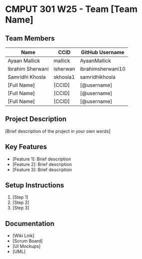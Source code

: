 # CMPUT 301 W25 - Team [Team Name]

## Team Members

| Name        | CCID   | GitHub Username |
| ----------- | ------ | --------------- |
| Ayaan Mallick | mallick | AyaanMallick     |
| Ibrahim Sherwani | isherwan | ibrahimsherwani10     |
| Samridhi Khosla | skhosla1 | samridhikhosla     |
| [Full Name] | [CCID] | [@username]     |
| [Full Name] | [CCID] | [@username]     |
| [Full Name] | [CCID] | [@username]     |

## Project Description

[Brief description of the project in your own words]

## Key Features

- [Feature 1]: Brief description
- [Feature 2]: Brief description
- [Feature 3]: Brief description

## Setup Instructions

1. [Step 1]
2. [Step 2]
3. [Step 3]

## Documentation

- [Wiki Link]
- [Scrum Board]
- [UI Mockups]
- [UML]
